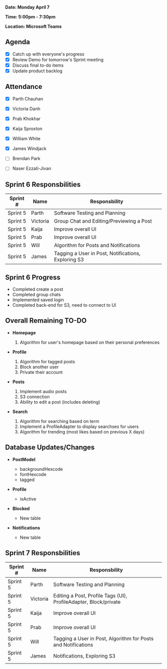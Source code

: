 **Date: Monday April 7**

**Time: 5:00pm - 7:30pm**

**Location: Microsoft Teams**

## Agenda 
- [x] Catch up with everyone's progress
- [x] Review Demo for tomorrow's Sprint meeting
- [x] Discuss final to-do items
- [x] Update product backlog

## Attendance
- [x] Parth Chauhan
- [x] Victoria Danh
- [x] Prab Khokhar
- [x] Kaija Sproxton
- [x] William White
- [x] James Windjack
- [ ] Brendan Park
- [ ] Naser Ezzati-Jivan


## Sprint 6 Responsbilities
| Sprint # | Name               | Responsbility                                       |
|----------| ------------------ | ----------------------------------------------------|
| Sprint 5 | Parth              | Software Testing and Planning                       |
| Sprint 5 | Victoria           | Group Chat and Editing/Previewing a Post            |
| Sprint 5 | Kaija              | Improve overall UI                                  |
| Sprint 5 | Prab               | Improve overall UI                                  |
| Sprint 5 | Will               | Algorithm for Posts and Notifications               |
| Sprint 5 | James              | Tagging a User in Post, Notifications, Exploring S3 |

## Sprint 6 Progress
- Completed create a post
- Completed group chats
- Implemented saved login
- Completed back-end for S3, need to connect to UI
  
## Overall Remaining TO-DO
- **Homepage**
  1. Algorithm for user's homepage based on their personal preferences
     
- **Profile**
  1. Algorithm for tagged posts
  2. Block another user
  3. Private their account

- **Posts**
  1. Implement audio posts
  2. S3 connection
  3. Ability to edit a post (includes deleting)

- **Search**
  1. Algorithm for searching based on term
  2. Implement a ProfileAdapter to display searchses for users
  3. Algorithm for trending (most likes based on previous X days)

## Database Updates/Changes
- **PostModel**
  - backgroundHexcode
  - fontHexcode
  - tagged <UserProfileModelLite>
  
- **Profile**
  - isActive
     
- **Blocked**
  - New table

- **Notifications**
  - New table

## Sprint 7 Responsbilities
| Sprint # | Name               | Responsbility                                                   |
|----------| ------------------ | ----------------------------------------------------------------|
| Sprint 5 | Parth              | Software Testing and Planning                                   |
| Sprint 5 | Victoria           | Editing a Post, Profile Tags (UI), ProfileAdapter, Block/private|
| Sprint 5 | Kaija              | Improve overall UI                                              |
| Sprint 5 | Prab               | Improve overall UI                                              |
| Sprint 5 | Will               | Tagging a User in Post, Algorithm for Posts and Notifications   |
| Sprint 5 | James              | Notifications, Exploring S3                                     |

